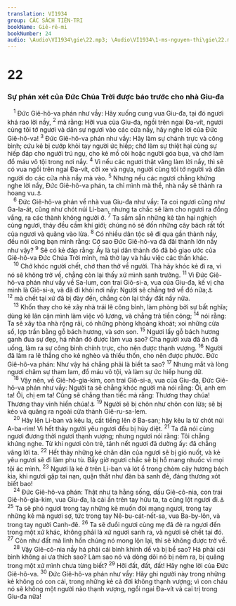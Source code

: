 ```yaml
---
translation: VI1934
group: CÁC SÁCH TIÊN-TRI
bookName: Giê-rê-mi 
bookNumber: 24
audio: \Audio\VI1934\gie\22.mp3; \Audio\VI1934\1-ms-nguyen-thi\gie\22.mp3
---
```


<div class="title"><h1>22</h1><h3>Sự phán xét của Đức Chúa Trời được báo trước cho nhà Giu-đa</h3></div>
<span class="verse gie_22_1"> <sup>1</sup> Đức Giê-hô-va phán như vầy: Hãy xuống cung vua Giu-đa, tại đó ngươi khá rao lời nầy, </span>
<span class="verse gie_22_2"><sup>2</sup> mà rằng: Hỡi vua của Giu-đa, ngồi trên ngai Đa-vít, ngươi cùng tôi tớ ngươi và dân sự ngươi vào các cửa nầy, hãy nghe lời của Đức Giê-hô-va! </span>
<span class="verse gie_22_3"><sup>3</sup> Đức Giê-hô-va phán như vầy: Hãy làm sự chánh trực và công bình; cứu kẻ bị cướp khỏi tay người ức hiếp; chớ làm sự thiệt hại cùng sự hiếp đáp cho người trú ngụ, cho kẻ mồ côi hoặc người góa bụa, và chớ làm đổ máu vô tội trong nơi nầy. </span>
<span class="verse gie_22_4"><sup>4</sup> Vì nếu các ngươi thật vâng làm lời nầy, thì sẽ có vua ngồi trên ngai Đa-vít, cỡi xe và ngựa, người cùng tôi tớ người và dân người do các cửa nhà nầy mà vào. </span>
<span class="verse gie_22_5"><sup>5</sup> Nhưng nếu các ngươi chẳng khứng nghe lời nầy, Đức Giê-hô-va phán, ta chỉ mình mà thề, nhà nầy sẽ thành ra hoang vu.<a data-toggle="tooltip" data-placement="bottom" title="Mat 23:28; Lu 13:35">⚓</a><br/></span>
<span class="verse gie_22_6"> <sup>6</sup> Đức Giê-hô-va phán về nhà vua Giu-đa như vầy: Ta coi ngươi cũng như Ga-la-át, cũng như chót núi Li-ban, nhưng ta chắc sẽ làm cho ngươi ra đồng vắng, ra các thành không người ở. </span>
<span class="verse gie_22_7"><sup>7</sup> Ta sắm sẵn những kẻ tàn hại nghịch cùng ngươi, thảy đều cầm khí giới; chúng nó sẽ đốn những cây bách rất tốt của ngươi và quăng vào lửa. </span>
<span class="verse gie_22_8"><sup>8</sup> Có nhiều dân tộc sẽ đi qua gần thành nầy, đều nói cùng bạn mình rằng: Cớ sao Đức Giê-hô-va đã đãi thành lớn nầy như vậy? </span>
<span class="verse gie_22_9"><sup>9</sup> Sẽ có kẻ đáp rằng: Ấy là tại dân thành đó đã bỏ giao ước của Giê-hô-va Đức Chúa Trời mình, mà thờ lạy và hầu việc các thần khác. <br/></span>
<span class="verse gie_22_10"> <sup>10</sup> Chớ khóc người chết, chớ than thở về người. Thà hãy khóc kẻ đi ra, vì nó sẽ không trở về, chẳng còn lại thấy xứ mình sanh trưởng. </span>
<span class="verse gie_22_11"><sup>11</sup> Vì Đức Giê-hô-va phán như vầy về Sa-lum, con trai Giô-si-a, vua của Giu-đa, kế vị cha mình là Giô-si-a, và đã đi khỏi nơi nầy: Người sẽ chẳng trở về đó nữa;<a data-toggle="tooltip" data-placement="bottom" title="2Vua 23:31-34; 2Su 36:1-4">⚓</a></span>
<span class="verse gie_22_12"><sup>12</sup> mà chết tại xứ đã bị đày đến, chẳng còn lại thấy đất nầy nữa. <br/></span>
<span class="verse gie_22_13"> <sup>13</sup> Khốn thay cho kẻ xây nhà trái lẽ công bình, làm phòng bởi sự bất nghĩa; dùng kẻ lân cận mình làm việc vô lương, và chẳng trả tiền công; </span>
<span class="verse gie_22_14"><sup>14</sup> nói rằng: Ta sẽ xây tòa nhà rộng rãi, có những phòng khoảng khoát; xoi những cửa sổ, lợp trần bằng gỗ bách hương, và sơn son. </span>
<span class="verse gie_22_15"><sup>15</sup> Ngươi lấy gỗ bách hương ganh đua sự đẹp, há nhân đó được làm vua sao? Cha ngươi xưa đã ăn đã uống, làm ra sự công bình chính trực, cho nên được thạnh vượng. </span>
<span class="verse gie_22_16"><sup>16</sup> Người đã làm ra lẽ thẳng cho kẻ nghèo và thiếu thốn, cho nên được phước. Đức Giê-hô-va phán: Như vậy há chẳng phải là biết ta sao? </span>
<span class="verse gie_22_17"><sup>17</sup> Nhưng mắt và lòng ngươi chăm sự tham lam, đổ máu vô tội, và làm sự ức hiếp hung dữ. <br/></span>
<span class="verse gie_22_18"> <sup>18</sup> Vậy nên, về Giê-hô-gia-kim, con trai Giô-si-a, vua của Giu-đa, Đức Giê-hô-va phán như vầy: Người ta sẽ chẳng khóc người mà nói rằng: Ôi, anh em ta! Ôi, chị em ta! Cũng sẽ chẳng than tiếc mà rằng: Thương thay chúa! Thương thay vinh hiển chúa!<a data-toggle="tooltip" data-placement="bottom" title="2Vua 23:36–24:6; 2Su 36:5-7">⚓</a></span>
<span class="verse gie_22_19"><sup>19</sup> Người sẽ bị chôn như chôn con lừa; sẽ bị kéo và quăng ra ngoài cửa thành Giê-ru-sa-lem. <br/></span>
<span class="verse gie_22_20"> <sup>20</sup> Hãy lên Li-ban và kêu la, cất tiếng lên ở Ba-san; hãy kêu la từ chót núi A-ba-rim! Vì hết thảy người yêu ngươi đều bị hủy diệt. </span>
<span class="verse gie_22_21"><sup>21</sup> Ta đã nói cùng ngươi đương thời ngươi thạnh vượng; nhưng ngươi nói rằng: Tôi chẳng khứng nghe. Từ khi ngươi còn trẻ, tánh nết ngươi đã dường ấy: đã chẳng vâng lời ta. </span>
<span class="verse gie_22_22"><sup>22</sup> Hết thảy những kẻ chăn dân của ngươi sẽ bị gió nuốt, và kẻ yêu ngươi sẽ đi làm phu tù. Bấy giờ ngươi chắc sẽ bị hổ mang nhuốc vì mọi tội ác mình. </span>
<span class="verse gie_22_23"><sup>23</sup> Ngươi là kẻ ở trên Li-ban và lót ổ trong chòm cây hương bách kia, khi ngươi gặp tai nạn, quặn thắt như đàn bà sanh đẻ, đáng thương xót biết bao! <br/></span>
<span class="verse gie_22_24"> <sup>24</sup> Đức Giê-hô-va phán: Thật như ta hằng sống, dầu Giê-cô-nia, con trai Giê-hô-gia-kim, vua Giu-đa, là cái ấn trên tay hữu ta, ta cũng lột ngươi đi.<a data-toggle="tooltip" data-placement="bottom" title="2Vua 24:8-15; 2Su 36:9-10">⚓</a></span>
<span class="verse gie_22_25"><sup>25</sup> Ta sẽ phó ngươi trong tay những kẻ muốn đòi mạng ngươi, trong tay những kẻ mà ngươi sợ, tức trong tay Nê-bu-cát-nết-sa, vua Ba-by-lôn, và trong tay người Canh-đê. </span>
<span class="verse gie_22_26"><sup>26</sup> Ta sẽ đuổi ngươi cùng mẹ đã đẻ ra ngươi đến trong một xứ khác, không phải là xứ ngươi sanh ra, và ngươi sẽ chết tại đó. </span>
<span class="verse gie_22_27"><sup>27</sup> Còn như đất mà linh hồn chúng nó mong lộn lại, thì sẽ không được trở về. <br/></span>
<span class="verse gie_22_28"> <sup>28</sup> Vậy Giê-cô-nia nầy há phải cái bình khinh dể và bị bể sao? Há phải cái bình không ai ưa thích sao? Làm sao nó và dòng dõi nó bị ném ra, bị quăng trong một xứ mình chưa từng biết? </span>
<span class="verse gie_22_29"><sup>29</sup> Hỡi đất, đất, đất! Hãy nghe lời của Đức Giê-hô-va. </span>
<span class="verse gie_22_30"><sup>30</sup> Đức Giê-hô-va phán như vầy: Hãy ghi người này trong những kẻ không có con cái, trong những kẻ cả đời không thạnh vượng; vì con cháu nó sẽ không một người nào thạnh vượng, ngồi ngai Đa-vít và cai trị trong Giu-đa nữa! <br/></span>
